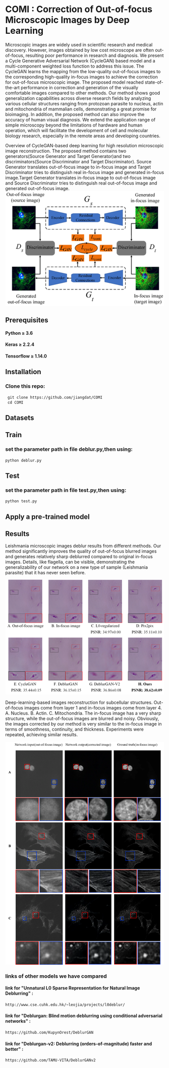 # COMI : Correction of Out-of-focus Microscopic Images by Deep Learning 
   Microscopic images are widely used in scientific research and medical discovery. However, images obtained by low cost microscope are often out-of-focus, resulting poor performance in research and diagnosis. We present a Cycle Generative Adversarial Network (CycleGAN) based model and a multi-component weighted loss function to address this issue. The CycleGAN learns the mapping from the low-quality out-of-focus images to the corresponding high-quality in-focus images to achieve the correction for out-of-focus microscopic image. The proposed model reached state-of-the-art performance in correction and generation of the visually comfortable images compared to other methods. Our method shows good generalization capabilities across diverse research fields by analyzing various cellular structures ranging from protozoan parasite to nucleus, actin and mitochondria of mammalian cells, demonstrating a great promise for bioimaging. In addition, the proposed method can also improve the accuracy of human visual diagnosis. We extend the application range of simple microscopy beyond the limitations of hardware and human operation, which will facilitate the development of cell and molecular biology research, especially in the remote areas and developing countries.  




   
   Overview of CycleGAN-based deep learning for high resolution microscopic image reconstruction. The proposed method contains two generators(Source Generator and Target Generator)and two discriminators(Source Discriminator and Target Discriminator). Source Generator translates out-of-focus image to in-focus image and Target Discriminator tries to distinguish real in-focus image and generated in-focus image.Target Generator translates in-focus image to out-of-focus image and Source Discriminator tries to distinguish real out-of-focus image and generated out-of-focus image.
![](https://github.com/jiangdat/COMI/raw/main/figure/figure2.png)









## Prerequisites
#### Python ≥ 3.6 

#### Keras ≥ 2.2.4 

#### Tensorflow ≥ 1.14.0


## Installation
### Clone this repo:
     git clone https://github.com/jiangdat/COMI
     cd COMI


## Datasets



## Train

### set the parameter path in file deblur.py,then using:
    python deblur.py



## Test

### set the parameter path in file test.py,then using:
    python test.py

## Apply a pre-trained model


## Results


Leishmania microscopic images deblur results from different methods. Our method significantly improves the quality of out-of-focus blurred images and generates relatively sharp deblurred compared to original in-focus images. Details, like flagella, can be visible, demonstrating the generalizability of our network on a new type of sample (Leishmania parasite) that it has never seen before.

![](https://github.com/jiangdat/COMI/raw/main/figure/figure3.png)





Deep-learning-based images reconstruction for subcellular structures. Out-of-focus images come from layer 1 and in-focus images come from layer 4. A. Nucleus. B. Actin. C. Mitochondria. The in-focus image has a very sharp structure, while the out-of-focus images are blurred and noisy. Obviously, the images corrected by our method is very similar to the in-focus image in terms of smoothness, continuity, and thickness. Experiments were repeated, achieving similar results.

![](https://github.com/jiangdat/COMI/raw/main/figure/figure4.png)


### links of other models we have compared

#### link for "Unnatural L0 Sparse Representation for Natural Image Deblurring" : 
    http://www.cse.cuhk.edu.hk/~leojia/projects/l0deblur/

#### link for "Deblurgan: Blind motion deblurring using conditional adversarial networks" : 
    https://github.com/KupynOrest/DeblurGAN

#### link for "Deblurgan-v2: Deblurring (orders-of-magnitude) faster and better" : 
    https://github.com/TAMU-VITA/DeblurGANv2

